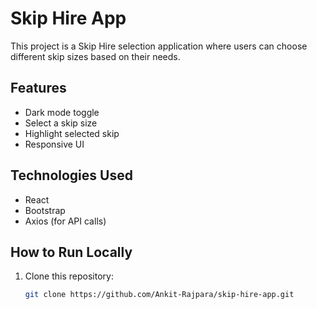 # Skip Hire App

This project is a Skip Hire selection application where users can choose different skip sizes based on their needs.

## Features
- Dark mode toggle
- Select a skip size
- Highlight selected skip
- Responsive UI

## Technologies Used
- React
- Bootstrap
- Axios (for API calls)

## How to Run Locally
1. Clone this repository:
   ```sh
   git clone https://github.com/Ankit-Rajpara/skip-hire-app.git
